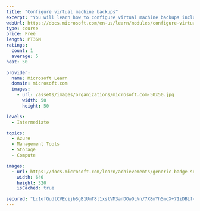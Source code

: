 ```yaml
---
title: "Configure virtual machine backups"
excerpt: "You will learn how to configure virtual machine backups including restore operations."
webUrl: https://docs.microsoft.com/en-us/learn/modules/configure-virtual-machine-backups/
type: course
price: Free
length: PT36M
ratings:
  count: 1
  average: 5
heat: 50

provider:
  name: Microsoft Learn
  domain: microsoft.com
  images:
    - url: /assets/images/organizations/microsoft.com-50x50.jpg
      width: 50
      height: 50

levels:
  - Intermediate

topics:
  - Azure
  - Management Tools
  - Storage
  - Compute

images:
  - url: https://docs.microsoft.com/learn/achievements/generic-badge-social.png
    width: 640
    height: 320
    isCached: true

secured: "Lc1ofQudtCVEcijbSgB1UmT8l1xslVM3anDOwOLNn/7X8mYh5moX+71iDBLf4eJzmb3au9hoSSFhU8mkrD208PyggHjT0G/Kf9i6ri5+FfWN1TMfSN5z/0UlP/Y6KGwekdzC07+xnuBS8otMLBaj3i1FtSsUvkdg9bC7/Nb+b5OAXFGer5ZVKWYKHp9jHN75GcJOLv29RlngeFx7Q/pGb64roqnwzz/PVBQbGOvd2Q8m1W2gaVMq2q46Nvkz222CJTN1DRO+Acx5R+rzF7aERK1YmzeTP1pwhKPEYxrg8ikaiXlsb077meD+TIc2b78SLkJjaFXl0K8w2w6YQ7pyuJUCfAenAWZtYV6fcG9bRe7TXfsXFp0nqEkgfWDYIP8bDPm2CbZekUXdiy5VsrKVUnVJoTAyVRVgNd7/e0+iJNM=;7dyF4i9yn1UH5cgFaOB9Dg=="
---
```



